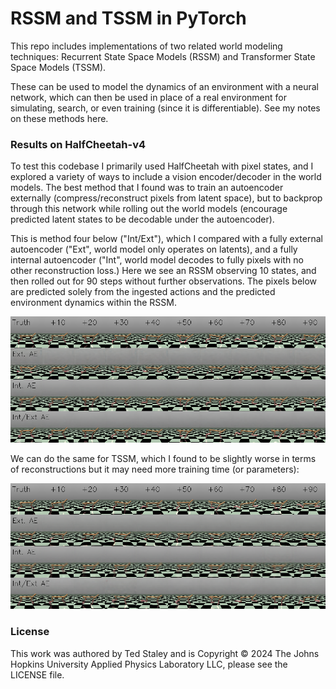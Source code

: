 # RSSM and TSSM in PyTorch

This repo includes implementations of two related world modeling techniques: Recurrent State Space Models (RSSM) and Transformer State Space Models (TSSM).

These can be used to model the dynamics of an environment with a neural network, which can then be used in place of a real environment for simulating, search, or even training (since it is differentiable). See my notes on these methods here.



### Results on HalfCheetah-v4

To test this codebase I primarily used HalfCheetah with pixel states, and I explored a variety of ways to include a vision encoder/decoder in the world models. The best method that I found was to train an autoencoder externally (compress/reconstruct pixels from latent space), but to backprop through this network while rolling out the world models (encourage predicted latent states to be decodable under the autoencoder).  

This is method four below ("Int/Ext"), which I compared with a fully external autoencoder ("Ext", world model only operates on latents), and a fully internal autoencoder ("Int", world model decodes to fully pixels with no other reconstruction loss.) Here we see an RSSM observing 10 states, and then rolled out for 90 steps without further observations. The pixels below are predicted solely from the ingested actions and the predicted environment dynamics within the RSSM.

![visualization_rssm](./src/visualization_rssm.png)



We can do the same for TSSM, which I found to be slightly worse in terms of reconstructions but it may need more training time (or parameters):

![visualization_tssm](./src/visualization_tssm.png)



### License

This work was authored by Ted Staley and is Copyright © 2024 The Johns Hopkins University Applied Physics Laboratory LLC, please see the LICENSE file.
